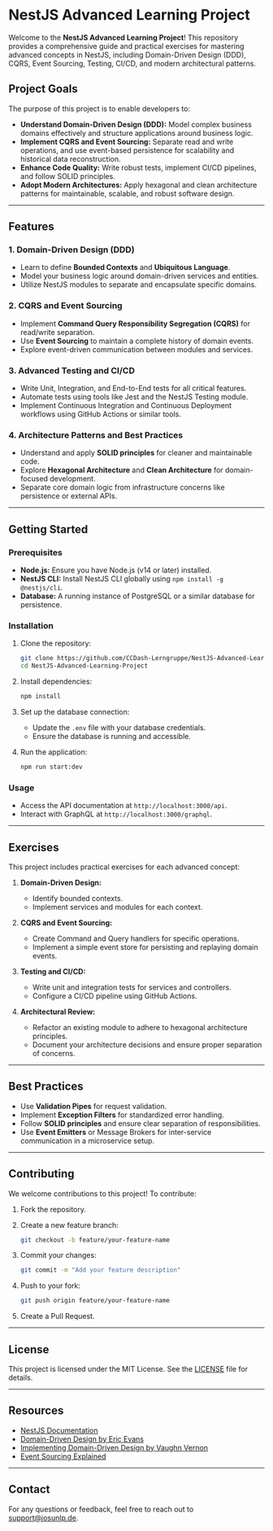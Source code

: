 # NestJS Advanced Learning Project

Welcome to the **NestJS Advanced Learning Project**! This repository provides a comprehensive guide and practical exercises for mastering advanced concepts in NestJS, including Domain-Driven Design (DDD), CQRS, Event Sourcing, Testing, CI/CD, and modern architectural patterns.

## Project Goals

The purpose of this project is to enable developers to:

- **Understand Domain-Driven Design (DDD):** Model complex business domains effectively and structure applications around business logic.
- **Implement CQRS and Event Sourcing:** Separate read and write operations, and use event-based persistence for scalability and historical data reconstruction.
- **Enhance Code Quality:** Write robust tests, implement CI/CD pipelines, and follow SOLID principles.
- **Adopt Modern Architectures:** Apply hexagonal and clean architecture patterns for maintainable, scalable, and robust software design.

---

## Features

### 1. Domain-Driven Design (DDD)

- Learn to define **Bounded Contexts** and **Ubiquitous Language**.
- Model your business logic around domain-driven services and entities.
- Utilize NestJS modules to separate and encapsulate specific domains.

### 2. CQRS and Event Sourcing

- Implement **Command Query Responsibility Segregation (CQRS)** for read/write separation.
- Use **Event Sourcing** to maintain a complete history of domain events.
- Explore event-driven communication between modules and services.

### 3. Advanced Testing and CI/CD

- Write Unit, Integration, and End-to-End tests for all critical features.
- Automate tests using tools like Jest and the NestJS Testing module.
- Implement Continuous Integration and Continuous Deployment workflows using GitHub Actions or similar tools.

### 4. Architecture Patterns and Best Practices

- Understand and apply **SOLID principles** for cleaner and maintainable code.
- Explore **Hexagonal Architecture** and **Clean Architecture** for domain-focused development.
- Separate core domain logic from infrastructure concerns like persistence or external APIs.

---

## Getting Started

### Prerequisites

- **Node.js:** Ensure you have Node.js (v14 or later) installed.
- **NestJS CLI:** Install NestJS CLI globally using `npm install -g @nestjs/cli`.
- **Database:** A running instance of PostgreSQL or a similar database for persistence.

### Installation

1. Clone the repository:

   ```bash
   git clone https://github.com/CCDash-Lerngruppe/NestJS-Advanced-Learning-Project.git
   cd NestJS-Advanced-Learning-Project
   ```

2. Install dependencies:

   ```bash
   npm install
   ```

3. Set up the database connection:
   - Update the `.env` file with your database credentials.
   - Ensure the database is running and accessible.
4. Run the application:

   ```bash
   npm run start:dev
   ```

### Usage

- Access the API documentation at `http://localhost:3000/api`.
- Interact with GraphQL at `http://localhost:3000/graphql`.

---

## Exercises

This project includes practical exercises for each advanced concept:

1. **Domain-Driven Design:**
   - Identify bounded contexts.
   - Implement services and modules for each context.

2. **CQRS and Event Sourcing:**
   - Create Command and Query handlers for specific operations.
   - Implement a simple event store for persisting and replaying domain events.

3. **Testing and CI/CD:**
   - Write unit and integration tests for services and controllers.
   - Configure a CI/CD pipeline using GitHub Actions.

4. **Architectural Review:**
   - Refactor an existing module to adhere to hexagonal architecture principles.
   - Document your architecture decisions and ensure proper separation of concerns.

---

## Best Practices

- Use **Validation Pipes** for request validation.
- Implement **Exception Filters** for standardized error handling.
- Follow **SOLID principles** and ensure clear separation of responsibilities.
- Use **Event Emitters** or Message Brokers for inter-service communication in a microservice setup.

---

## Contributing

We welcome contributions to this project! To contribute:

1. Fork the repository.
2. Create a new feature branch:

   ```bash
   git checkout -b feature/your-feature-name
   ```

3. Commit your changes:

   ```bash
   git commit -m "Add your feature description"
   ```

4. Push to your fork:

   ```bash
   git push origin feature/your-feature-name
   ```

5. Create a Pull Request.

---

## License

This project is licensed under the MIT License. See the [LICENSE](LICENSE) file for details.

---

## Resources

- [NestJS Documentation](https://docs.nestjs.com/)
- [Domain-Driven Design by Eric Evans](https://www.domainlanguage.com/)
- [Implementing Domain-Driven Design by Vaughn Vernon](https://vaughnvernon.co/?page_id=168)
- [Event Sourcing Explained](https://martinfowler.com/eaaDev/EventSourcing.html)

---

## Contact

For any questions or feedback, feel free to reach out to [support@josunlp.de](mailto:support@josunlp.de).
